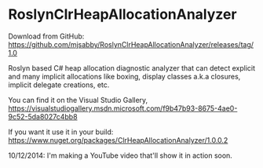 RoslynClrHeapAllocationAnalyzer
===============================

Download from GitHub: https://github.com/mjsabby/RoslynClrHeapAllocationAnalyzer/releases/tag/1.0

Roslyn based C# heap allocation diagnostic analyzer that can detect explicit and many implicit allocations like boxing, display classes a.k.a closures, implicit delegate creations, etc.

You can find it on the Visual Studio Gallery, https://visualstudiogallery.msdn.microsoft.com/f9b47b93-8675-4ae0-9c52-5da8027c4bb8

If you want it use it in your build: https://www.nuget.org/packages/ClrHeapAllocationAnalyzer/1.0.0.2

10/12/2014: I'm making a YouTube video that'll show it in action soon.